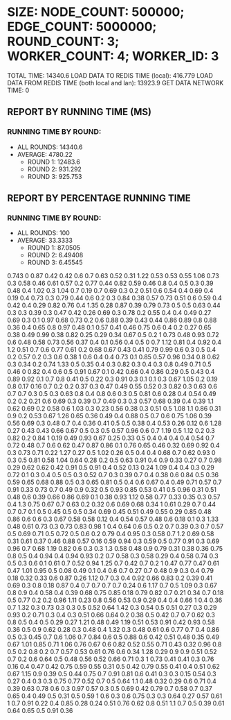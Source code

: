 
# SIZE: NODE_COUNT: 500000; EDGE_COUNT: 5000000; ROUND_COUNT: 3; WORKER_COUNT: 4; WORKER_ID: 3
 TOTAL TIME: 14340.6
 LOAD DATA TO REDIS TIME (local): 416.779
 LOAD DATA FROM REDIS TIME (both local and lan): 13923.9
 GET DATA NETWORK TIME: 0

## REPORT BY RUNNING TIME (MS)

 ### RUNNING TIME BY ROUND:

  + ALL ROUNDS: 14340.6
  + AVERAGE: 4780.22
     + ROUND 1: 12483.6
     + ROUND 2: 931.292
     + ROUND 3: 925.753

## REPORT BY PERCENTAGE RUNNING TIME

 ### RUNNING TIME BY ROUND:

  + ALL ROUNDS: 100
  + AVERAGE: 33.3333
     + ROUND 1: 87.0505
     + ROUND 2: 6.49408
     + ROUND 3: 6.45545

0.743 0 0.87 0.42 0.42 0.6 0.7 0.63 0.52 0.31 1.22 0.53 0.53 0.55 1.06 0.73 0.3 0.58 0.46 0.61 0.57 0.2 0.77 0.44 0.82 0.59 0.46 0.8 0.4 0.5 0.3 0.39 0.48 0.4 1.02 0.3 1.04 0.7 0.19 0.7 0.69 0.3 0.2 0.51 0.6 0.54 0.4 0.69 0.4 0.19 0.4 0.73 0.3 0.79 0.44 0.6 0.2 0.3 0.84 0.38 0.57 0.73 0.51 0.6 0.59 0.4 0.42 0.4 0.29 0.82 0.76 0.4 1.35 0.28 0.87 0.39 0.79 0.73 0.5 0.5 0.63 0.44 0.3 0.3 0.39 0.3 0.47 0.42 0.26 0.69 0.3 0.78 0.2 0.55 0.4 0.4 0.49 0.27 0.69 0.3 0.1 0.97 0.68 0.73 0.2 0.6 0.88 0.39 0.43 0.44 0.86 0.89 0.8 0.88 0.36 0.4 0.65 0.8 0.97 0.48 0.1 0.57 0.41 0.46 0.75 0.6 0.4 0.2 0.27 0.65 0.38 0.49 0.99 0.38 0.82 0.25 0.29 0.34 0.67 0.5 0.2 1 0.73 0.48 0.93 0.72 0.6 0.48 0.58 0.73 0.56 0.37 0.4 0.1 0.56 0.4 0.5 0 0.7 1.12 0.81 0.4 0.92 0.4 1.2 0.51 0.7 0.6 0.77 0.61 0.2 0.68 0.67 0.43 0.41 0.79 0.99 0.6 0.3 0.5 0.4 0.2 0.57 0.2 0.3 0.6 0.38 1 0.6 0.4 0.4 0.73 0.1 0.85 0.57 0.96 0.34 0.8 0.62 0.3 0.34 0.2 0.74 1.33 0.5 0.35 0.4 0.3 0.82 0.3 0.4 0.3 0.8 0.49 0.71 0.5 0.46 0 0.82 0.4 0.6 0.5 0.91 0.67 0.1 0.42 0.66 0.4 0.86 0.29 0.5 0.43 0.4 0.89 0.92 0.1 0.7 0.8 0.41 0.5 0.22 0.3 0.91 0.3 0.1 0.1 0.3 0.67 1.05 0.2 0.19 0.8 0.17 0.16 0.7 0.2 0.2 0.37 0.3 0.47 0.49 0.55 0.52 0.3 0.82 0.3 0.63 0.6 0.7 0.7 0.3 0.5 0.3 0.63 0.8 0.4 0.8 0.6 0.3 0.5 0.81 0.6 0.28 0.4 0.54 0.49 0.2 0.2 0.21 0.6 0.69 0.3 0.39 0.7 0.49 0.3 0.3 0.57 0.68 0.39 0.4 0.39 1.1 0.62 0.69 0.2 0.58 0.6 1.03 0.3 0.23 0.56 0.38 0.3 0.51 0.5 1.08 1.1 0.86 0.31 0.9 0.2 0.53 0.67 1.26 0.65 0.36 0.49 0.4 0.88 0.5 0.7 0.6 0.75 1.06 0.39 0.56 0.69 0.3 0.48 0.7 0.4 0.36 0.41 0.5 0.5 0.38 0.4 0.53 0.26 0.12 0.6 1.28 0.27 0.43 0.43 0.66 0.67 0.5 0.3 0.5 0.57 0.96 0.6 0.7 1.19 0.5 1.12 0.2 0.3 0.82 0.2 0.84 1 0.19 0.49 0.93 0.67 0.25 0.33 0.5 0.4 0.4 0.4 0.4 0.54 0.7 0.72 0.48 0.7 0.6 0.62 0.47 0.87 0.86 0.1 0.76 0.65 0.46 0.32 0.69 0.92 0.4 0.3 0.73 0.71 0.22 1.27 0.27 0.5 1.02 0.26 0.5 0.4 0.4 0.68 0.7 0.62 0.93 0 0.3 0.5 0.81 0.58 1.04 0.64 0.28 0.2 0.5 0.63 0.91 0.4 0.9 0.33 0.27 0.7 0.98 0.29 0.62 0.62 0.42 0.91 0.5 0.91 0.4 0.52 0.13 0.24 1.09 0.4 0.4 0.3 0.29 0.72 0.1 0.3 0.4 0.5 0.5 0.3 0.52 0.7 0.3 0.39 0.7 0.4 0.38 0.6 0.84 0.5 0.36 0.59 0.65 0.68 0.88 0.5 0.3 0.65 0.81 0.5 0.4 0.6 0.67 0.4 0.49 0.71 0.57 0.7 0.91 0.33 0.73 0.7 0.49 0.9 0.32 0.5 0.93 0.85 0.53 0.41 0.5 0.96 0.31 0.51 0.48 0.6 0.39 0.66 0.86 0.69 0.1 0.38 0.93 1.12 0.58 0.77 0.33 0.35 0.3 0.57 0.4 1.3 0.75 0.67 0.7 0.63 0.2 0.32 0.6 0.69 0.68 0.34 1 0.61 0.29 0.7 0.44 0.7 0.7 0.1 0.5 0.45 0.5 0.5 0.34 0.69 0.45 0.51 0.49 0.55 0.29 0.85 0.48 0.86 0.6 0.6 0.3 0.67 0.58 0.58 0.12 0.4 0.54 0.57 0.48 0.6 0.18 0.1 0.3 1.33 0.48 0.61 0.73 0.3 0.73 0.83 0.98 1 0.4 0.64 0.6 0.5 0.2 0.7 0.39 0.3 0.7 0.57 0.5 0.69 0.71 0.5 0.72 0.5 0.6 0.2 0.79 0.4 0.95 0.3 0.58 0.7 1.2 0.69 0.58 0.31 0.61 0.37 0.46 0.88 0.57 0.16 0.59 0.94 0.3 0.59 0.5 0.77 0.91 0.3 0.69 0.96 0.7 0.68 1.19 0.82 0.6 0.3 0.3 1.3 0.58 0.48 0.9 0.79 0.31 0.38 0.36 0.75 0.8 0.5 0.4 0.94 0.4 0.94 0.93 0.2 0.7 0.58 0.3 0.58 0.29 0.4 0.58 0.74 0.3 0.5 0.3 0.6 0.1 0.61 0.7 0.52 0.94 1.25 0.7 0.42 0.7 0.2 1 0.47 0.77 0.47 0.61 0.47 1.01 0.95 0.5 0.08 0.49 0.1 0.4 0.6 0.7 0.27 0.7 0.48 0.9 0.3 0.4 0.79 0.18 0.32 0.33 0.6 0.87 0.26 1.12 0.7 0.3 0.4 0.92 0.66 0.83 0.2 0.39 0.41 0.69 0.3 0.8 0.18 0.87 0.4 0.7 0.7 0.7 0.7 0.24 0.6 1.17 0.7 0.5 1.09 0.3 0.67 0.8 0.9 0.4 0.58 0.4 0.39 0.68 0.75 0.85 0.18 0.79 0.82 0.7 0.21 0.34 0.7 0.18 0.5 0.77 0.2 0.2 0.96 1.11 0.23 0.8 0.56 0.53 0.9 0.29 0.4 0.4 0.66 1 0.4 0.36 0.7 1.32 0.3 0.73 0.3 0.3 0.5 0.52 0.64 1.42 0.3 0.54 0.5 0.51 0.27 0.3 0.29 0.93 0.2 0.71 0.3 0.4 0.3 0.51 0.66 0.64 0.2 0.38 0.5 0.42 0.7 0.7 0.62 0.3 0.8 0.5 0.4 0.5 0.29 0.27 1.21 0.48 0.49 1.19 0.51 0.53 0.91 0.42 0.93 0.58 0.36 0.5 0.9 0.62 0.28 0.3 0.48 0.4 1.32 0.3 0.48 0.61 0.6 0.77 0.7 0.4 0.86 0.5 0.3 0.45 0.7 0.6 1.06 0.7 0.84 0.6 0.5 0.88 0.6 0.42 0.51 0.48 0.35 0.49 0.67 1.01 0.85 0.71 1.06 0.76 0.67 0.6 0.82 0.52 0.55 0.71 0.43 0.32 0.96 0.8 0.5 0.2 0.8 0.2 0.7 0.57 0.53 0.61 0.76 0.6 0.34 1.28 0.29 0.9 0.9 0.51 0.52 0.7 0.2 0.6 0.64 0.5 0.48 0.56 0.52 0.66 0.71 0.3 1 0.73 0.41 0.41 0.3 0.76 0.16 0.4 0.47 0.42 0.75 0.59 0.55 0.31 0.5 0.42 0.79 0.55 0.41 0.4 0.51 0.62 0.67 1.15 0.9 0.39 0.5 0.44 0.75 0.7 0.91 0.81 0.6 0.41 0.3 0.3 0.15 0.54 0.3 0.27 0.4 0.3 0.3 0.75 0.77 0.52 0.7 0.5 0.64 1.1 0.48 0.32 0.29 0.6 0.71 0.4 0.39 0.63 0.78 0.6 0.3 0.97 0.57 0.3 0.5 0.69 0.42 0.79 0.7 0.58 0.7 0.37 0.65 0.4 0.49 0.5 0.31 0.5 0.59 1 0.6 0.3 0.6 0.75 0.3 0.3 0.64 0.27 0.57 0.61 1 0.7 0.91 0.22 0.4 0.85 0.28 0.24 0.51 0.76 0.62 0.8 0.51 1.1 0.7 0.5 0.39 0.61 0.64 0.65 0.5 0.91 0.36 